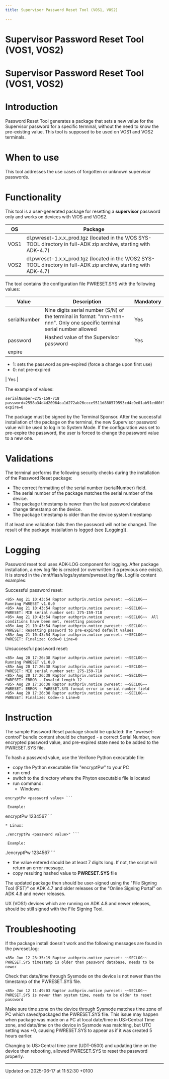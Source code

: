 ```yaml
---
title: Supervisor Password Reset Tool (VOS1, VOS2)

---
```


# Supervisor Password Reset Tool (VOS1, VOS2)




# Supervisor Password Reset Tool (VOS1, VOS2)


# Introduction

Password Reset Tool generates a package that sets a new value for the Supervisor password for a specific terminal, without the need to know the pre-existing value. This tool is supposed to be used on VOS1 and VOS2 terminals.


# When to use

This tool addresses the use cases of forgotten or unknown supervisor passwords.


# Functionality

This tool is a user-generated package for resetting a **supervisor** password only and works on devices with V/OS and V/OS2.


| OS  | Package   |
|  -------- | -------- |
| VOS1  | dl.pwreset-1.x.x_prod.tgz (located in the V/OS SYS-TOOL directory in full-ADK zip archive, starting with ADK-4.7)   |
| VOS2  | dl.pwreset-1.x.x_prod.tgz (located in the V/OS2 SYS-TOOL directory in full-ADK zip archive, starting with ADK-4.7)   |


The tool contains the configuration file PWRESET.SYS with the following values:


| Value  | Description  | Mandatory  |
|  -------- | -------- | -------- |
| serialNumber  | Nine digits serial number (S/N) of the terminal in format: "nnn-nnn-nnn". Only one specific terminal serial number allowed | Yes  |
| password  | Hashed value of the Supervisor password  | Yes  |
| expire  | 

* 1: sets the password as pre-expired (force a change upon first use) 
* 0: not pre-expired 

 | Yes  |


The example of values:



```
serialNumber=275-159-718
password=2558a34d4d20964ca1d272ab26ccce9511d880579593cd4c9e01ab91ed00f325  
expire=0
```

The package must be signed by the Terminal Sponsor. After the successful installation of the package on the terminal, the new Supervisor password value will be used to log in to System Mode. If the configuration was set to pre-expire the password, the user is forced to change the password value to a new one.


# Validations

The terminal performs the following security checks during the installation of the Password Reset package:

* The correct formatting of the serial number (serialNumber) field.
* The serial number of the package matches the serial number of the device.
* The package timestamp is newer than the last password database change timestamp on the device.
* The package timestamp is older than the device system timestamp

If at least one validation fails then the password will not be changed. The result of the package installation is logged (see [Logging]).


# Logging

Password reset tool uses ADK-LOG component for logging. After package installation, a new log file is created (or overwritten if a previous one exists). It is stored in the /mnt/flash/logs/system/pwreset.log file. Logfile content examples:

Successful password reset: 

```
<85> Aug 21 10:43:54 Raptor authpriv.notice pwreset: ~~SECLOG~~ Running PWRESET v1.0.0
<85> Aug 21 10:43:54 Raptor authpriv.notice pwreset: ~~SECLOG~~ PWRESET: MIB serial number set: 275-159-718
<85> Aug 21 10:43:54 Raptor authpriv.notice pwreset: ~~SECLOG~~  All conditions have been met, resetting password
<85> Aug 21 10:43:54 Raptor authpriv.notice pwreset: ~~SECLOG~~ PWRESET: Resetting password to pre-expired default values
<85> Aug 21 10:43:54 Raptor authpriv.notice pwreset: ~~SECLOG~~ PWRESET: Finalize: Code=0 Line=0
```

Unsuccessful password reset: 

```
<85> Aug 20 17:26:38 Raptor authpriv.notice pwreset: ~~SECLOG~~ Running PWRESET v1.0.0
<85> Aug 20 17:26:38 Raptor authpriv.notice pwreset: ~~SECLOG~~ PWRESET: MIB serial number set: 275-159-718
<85> Aug 20 17:26:38 Raptor authpriv.notice pwreset: ~~SECLOG~~ PWRESET: ERROR - Invalid length 12
<85> Aug 20 17:26:38 Raptor authpriv.notice pwreset: ~~SECLOG~~ PWRESET: ERROR - PWRESET.SYS format error in serial number field
<85> Aug 20 17:26:38 Raptor authpriv.notice pwreset: ~~SECLOG~~ PWRESET: Finalize: Code=-5 Line=0
```


# Instruction

The sample Password Reset package should be updated: the "pwreset-control" bundle content should be changed - a correct Serial Number, new encrypted password value, and pre-expired state need to be added to the PWRESET.SYS file.

To hash a password value, use the Verifone Python executable file:

* copy the Python executable file "encryptPw" to your PC
* run cmd
* switch to the directory where the Phyton executable file is located
* run command:
    * Windows:

```
encryptPw <password value> ```

 Example:

```
encryptPw 1234567 ```

    * Linux:

```
./encryptPw <password value>" ```

 Example:

```
./encryptPw 1234567 ```

* the value entered should be at least 7 digits long. If not, the script will return an error message.
* copy resulting hashed value to **PWRESET.SYS** file


The updated package then should be user-signed using the "File Signing Tool (FST)" on ADK 4.7 and older releases or the "Online Signing Portal" on ADK 4.8 and newer releases.

UX (VOS1) devices which are running on ADK 4.8 and newer releases, should be still signed with the File Signing Tool.


# Troubleshooting

If the package install doesn't work and the following messages are found in the pwreset.log:



```
<85> Jun 12 23:35:19 Raptor authpriv.notice pwreset: ~~SECLOG~~  PWRESET.SYS timestamp is older than password database, needs to be newer
```

Check that date/time through Sysmode on the device is not newer than the timestamp of the PWRESET.SYS file.



```
<85> Jun 12 11:49:03 Raptor authpriv.notice pwreset: ~~SECLOG~~  PWRESET.SYS is newer than system time, needs to be older to reset password
```

Make sure time zone on the device through Sysmode matches time zone of PC which saved/packaged the PWRESET.SYS file. This issue may happen when package was made on a PC at local date/time in US>Central Time zone, and date/time on the device in Sysmode was matching, but UTC setting was +0, causing PWRESET.SYS to appear as if it was created 5 hours earlier. 

 Changing to US>Central time zone (UDT-0500) and updating time on the device then rebooting, allowed PWRESET.SYS to reset the password properly. 

-------------------------------

Updated on 2025-06-17 at 11:52:30 +0100
